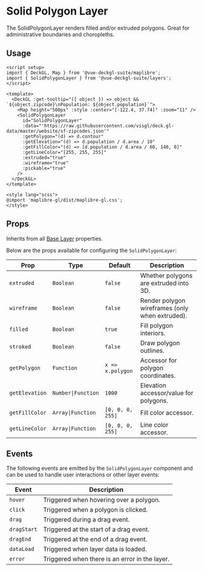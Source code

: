 <script setup>
import { DeckGL, Map } from '@vue-deckgl-suite/maplibre';
import { SolidPolygonLayer } from '@vue-deckgl-suite/layers';
import 'maplibre-gl/dist/maplibre-gl.css';
</script>

# Solid Polygon Layer

The SolidPolygonLayer renders filled and/or extruded polygons. Great for administrative boundaries and choropleths.

<ClientOnly>
<DeckGL :get-tooltip="({ object }) => object && `${object.zipcode}\nPopulation: ${object.population}`">
  <Map
    height="400px"
    :style="`https://basemaps.cartocdn.com/gl/dark-matter-gl-style/style.json`"
    :center="[-122.4, 37.74]"
    :zoom="11"
    :max-zoom="20"
    :pitch="30"
    :bearing="0"
  />
  <SolidPolygonLayer
    id="SolidPolygonLayer"
    :data="'https://raw.githubusercontent.com/visgl/deck.gl-data/master/website/sf-zipcodes.json'"
    :getPolygon="(d) => d.contour"
    :getElevation="(d) => d.population / d.area / 10"
    :getFillColor="(d) => [d.population / d.area / 60, 140, 0]"
    :getLineColor="[255, 255, 255]"
    :extruded="true"
    :wireframe="true"
    :pickable="true"
  />
</DeckGL>
</ClientOnly>

## Usage

```vue
<script setup>
import { DeckGL, Map } from '@vue-deckgl-suite/maplibre';
import { SolidPolygonLayer } from '@vue-deckgl-suite/layers';
</script>

<template>
  <DeckGL :get-tooltip="({ object }) => object && `${object.zipcode}\nPopulation: ${object.population}`">
    <Map height="500px" :style :center="[-122.4, 37.74]" :zoom="11" />
    <SolidPolygonLayer
      id="SolidPolygonLayer"
      :data="'https://raw.githubusercontent.com/visgl/deck.gl-data/master/website/sf-zipcodes.json'"
      :getPolygon="(d) => d.contour"
      :getElevation="(d) => d.population / d.area / 10"
      :getFillColor="(d) => [d.population / d.area / 60, 140, 0]"
      :getLineColor="[255, 255, 255]"
      :extruded="true"
      :wireframe="true"
      :pickable="true"
    />
  </DeckGL>
</template>

<style lang="scss">
@import 'maplibre-gl/dist/maplibre-gl.css';
</style>
```

## Props

Inherits from all [Base Layer](https://deck.gl/docs/api-reference/core/layer#properties) properties.

Below are the props available for configuring the `SolidPolygonLayer`:

| Prop          | Type               | Default                    | Description                                                   |
|---------------|--------------------|----------------------------|---------------------------------------------------------------|
| `extruded`    | `Boolean`          | `false`                    | Whether polygons are extruded into 3D.                        |
| `wireframe`   | `Boolean`          | `false`                    | Render polygon wireframes (only when extruded).               |
| `filled`      | `Boolean`          | `true`                     | Fill polygon interiors.                                       |
| `stroked`     | `Boolean`          | `false`                    | Draw polygon outlines.                                        |
| `getPolygon`  | `Function`         | `x => x.polygon`           | Accessor for polygon coordinates.                             |
| `getElevation`| `Number\|Function`  | `1000`                     | Elevation accessor/value for polygons.                         |
| `getFillColor`| `Array\|Function`   | `[0, 0, 0, 255]`           | Fill color accessor.                                          |
| `getLineColor`| `Array\|Function`   | `[0, 0, 0, 255]`           | Line color accessor.                                          |

## Events

The following events are emitted by the `SolidPolygonLayer` component and can be used to handle user interactions or other layer events:

| Event       | Description                                   |
|-------------|-----------------------------------------------|
| `hover`     | Triggered when hovering over a polygon.        |
| `click`     | Triggered when a polygon is clicked.           |
| `drag`      | Triggered during a drag event.                 |
| `dragStart` | Triggered at the start of a drag event.        |
| `dragEnd`   | Triggered at the end of a drag event.          |
| `dataLoad`  | Triggered when layer data is loaded.           |
| `error`     | Triggered when there is an error in the layer. |
